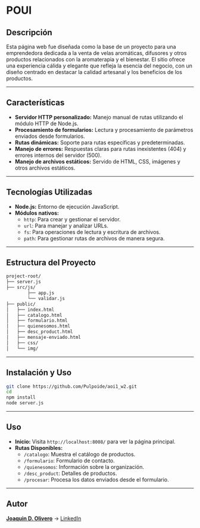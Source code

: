 # POUI

## Descripción
Esta página web fue diseñada como la base de un proyecto para una emprendedora dedicada a la venta de velas aromáticas, difusores y otros productos relacionados con la aromaterapia y el bienestar. El sitio ofrece una experiencia cálida y elegante que refleja la esencia del negocio, con un diseño centrado en destacar la calidad artesanal y los beneficios de los productos.

---

## Características

- **Servidor HTTP personalizado:** Manejo manual de rutas utilizando el módulo HTTP de Node.js.
- **Procesamiento de formularios:** Lectura y procesamiento de parámetros enviados desde formularios.
- **Rutas dinámicas:** Soporte para rutas específicas y predeterminadas.
- **Manejo de errores:** Respuestas claras para rutas inexistentes (404) y errores internos del servidor (500).
- **Manejo de archivos estáticos:** Servido de HTML, CSS, imágenes y otros archivos estáticos.

---

## Tecnologías Utilizadas

- **Node.js:** Entorno de ejecución JavaScript.
- **Módulos nativos:**
  - `http`: Para crear y gestionar el servidor.
  - `url`: Para manejar y analizar URLs.
  - `fs`: Para operaciones de lectura y escritura de archivos.
  - `path`: Para gestionar rutas de archivos de manera segura.

---

## Estructura del Proyecto

```bash
project-root/
├── server.js 
├── src/js/
        ├── app.js
        └── validar.js                
├── public/             
│   ├── index.html      
│   ├── catalogo.html   
│   ├── formulario.html 
│   ├── quienesomos.html 
│   ├── desc_product.html
│   ├── mensaje-enviado.html
│   ├── css/            
│   └── img/                        
```

---

## Instalación y Uso

   ```bash
   git clone https://github.com/Pulpoide/aoi1_w2.git
   cd
   npm install
   node server.js
   ```

---

## Uso

- **Inicio:** Visita `http://localhost:8008/` para ver la página principal.
- **Rutas Disponibles:**
  - `/catalogo`: Muestra el catálogo de productos.
  - `/formulario`: Formulario de contacto.
  - `/quienesomos`: Información sobre la organización.
  - `/desc_product`: Detalles de productos.
  - `/procesar`: Procesa los datos enviados desde el formulario.

---

## Autor

[**Joaquin D. Olivero**](https://github.com/Pulpoide) -> 
[LinkedIn](https://www.linkedin.com/in/JoaquinOlivero)

